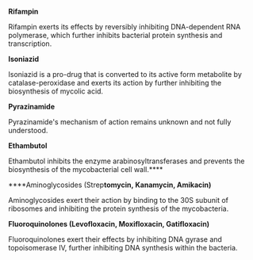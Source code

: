 **Rifampin**

Rifampin exerts its effects by reversibly inhibiting DNA-dependent RNA polymerase, which further inhibits bacterial protein synthesis and transcription.

**Isoniazid**

Isoniazid is a pro-drug that is converted to its active form metabolite by catalase-peroxidase and exerts its action by further inhibiting the biosynthesis of mycolic acid.

**Pyrazinamide**

Pyrazinamide's mechanism of action remains unknown and not fully understood.

**Ethambutol**

Ethambutol inhibits the enzyme arabinosyltransferases and prevents the biosynthesis of the mycobacterial cell wall.****

****Aminoglycosides (Strep**tomycin, Kanamycin, Amikacin)**

Aminoglycosides exert their action by binding to the 30S subunit of ribosomes and inhibiting the protein synthesis of the mycobacteria.

****Fluoroquinolones (Levofloxacin**, Moxifloxacin, Gatifloxacin)**

Fluoroquinolones exert their effects by inhibiting DNA gyrase and topoisomerase IV, further inhibiting DNA synthesis within the bacteria.